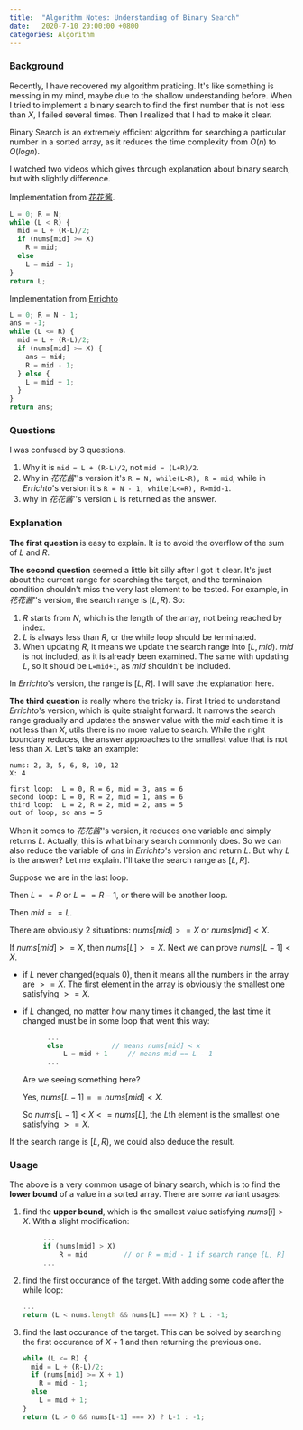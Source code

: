 ```yaml
---
title:  "Algorithm Notes: Understanding of Binary Search"
date:   2020-7-10 20:00:00 +0800
categories: Algorithm
---
```




### Background

Recently, I have recovered my algorithm praticing. It's like something is messing in my mind, maybe due to the shallow understanding before. When I tried to implement a binary search to find the first number that is not less than $X$, I failed several times. Then I realized that I had to make it clear.

Binary Search is an extremely efficient algorithm for searching a particular number in a sorted array, as it reduces the time complexity from $O(n)$ to $O(logn)$. 

I watched two videos which gives through explanation about binary search, but with slightly difference. 

Implementation from [花花酱](https://www.youtube.com/watch?v=v57lNF2mb_s&t=564s).

```javascript
L = 0; R = N;
while (L < R) {
  mid = L + (R-L)/2;
  if (nums[mid] >= X)
    R = mid;
  else 
    L = mid + 1;
}
return L;
```

Implementation from [Errichto](https://www.youtube.com/channel/UCBr_Fu6q9iHYQCh13jmpbrg)

```javascript
L = 0; R = N - 1;
ans = -1;
while (L <= R) {
  mid = L + (R-L)/2;
  if (nums[mid] >= X) {
    ans = mid;
    R = mid - 1;
  } else {
    L = mid + 1;
  }
}
return ans;
```



### Questions

I was confused by 3 questions.

1. Why it is `mid = L + (R-L)/2`, not `mid = (L+R)/2`. 
2. Why in *花花酱*‘'s version it's `R = N, while(L<R), R = mid`, while in *Errichto*'s version it's `R = N - 1, while(L<=R), R=mid-1`.
3. why in *花花酱*‘'s version $L$ is returned as the answer.

### Explanation

**The first question** is easy to explain. It is to avoid the overflow of the sum of $L$ and $R$.

**The second question** seemed a little bit silly after I got it clear. It's just about the current range for searching the target, and the terminaion condition shouldn't miss the very last element to be tested. For example, in *花花酱*‘'s version, the search range is $[L, R)$. So:

1. $R$ starts from $N$, which is the length of the array, not being reached by index. 
2. $L$ is always less than $R$, or the while loop should be terminated.
3. When updating $R$, it means we update the search range into $[L, mid)$. $mid$ is not included, as it is already been examined. The same with updating $L$, so it should be `L=mid+1`, as $mid$ shouldn't be included.

In *Errichto*'s version, the range is $[L, R]$. I will save the explanation here.

**The third question** is really where the tricky is. First I tried to understand *Errichto*'s version, which is quite straight forward. It narrows the search range gradually and updates the answer value with the $mid$  each time it is not less than $X$, utils there is no more value to search. While the right boundary reduces, the answer approaches to the smallest value that is not less than $X$. Let's take an example:

```
nums: 2, 3, 5, 6, 8, 10, 12
X: 4

first loop:  L = 0, R = 6, mid = 3, ans = 6
second loop: L = 0, R = 2, mid = 1, ans = 6
third loop:  L = 2, R = 2, mid = 2, ans = 5
out of loop, so ans = 5
```

When it comes to *花花酱*‘'s version, it reduces one variable and simply returns $L$. Actually, this is what binary search commonly does. So we can also reduce the variable of $ans$ in *Errichto*'s version and return $L$. But why $L$ is the answer? Let me explain. I'll take the search range as $[L, R]$.

Suppose we are in the last loop. 

Then $L == R$ or $L == R - 1$, or there will be another loop.

Then $mid == L$.

There are obviously 2 situations: $nums[mid] >= X$ or $nums[mid] < X$.

If $nums[mid] >= X$, then $nums[L] >= X$. Next we can prove $nums[L-1] < X$.

  *   if $L$ never changed(equals 0), then it means all the numbers in the array are $>=X$. The first element in the array is obviously the smallest one satisfying $>=X$.

  *   if $L$ changed, no matter how many times it changed, the last time it changed must be in some loop that went this way:

      ```javascript
      		...
      		else 			// means nums[mid] < x
      			L = mid + 1		// means mid == L - 1
      		...
      ```

      Are we seeing something here? 

      Yes, $nums[L-1] == nums[mid] < X$. 

      So $nums[L-1] < X <= nums[L]$,  the $L$th element is the smallest one satisfying $>= X$.

If the search range is $[L, R)$, we could also deduce the result.



### Usage

The above is a very common usage of binary search, which is to find the **lower bound** of a value in a sorted array. There are some variant usages:

1. find the **upper bound**, which is the smallest value satisfying $nums[i] > X$. With a slight modification:

   ```javascript
   		...
   		if (nums[mid] > X)
   			R = mid			// or R = mid - 1 if search range [L, R]
   		...
   ```

2. find the first occurance of the target. With adding some code after the while loop:

   ```js
   ...
   return (L < nums.length && nums[L] === X) ? L : -1;
   ```

3. find the last occurance of the target. This can be solved by searching the first occurance of $X+1$ and then returning the previous one.

   ```js
   while (L <= R) {
     mid = L + (R-L)/2;
     if (nums[mid] >= X + 1) 
       R = mid - 1;
     else 
       L = mid + 1;
   }
   return (L > 0 && nums[L-1] === X) ? L-1 : -1;
   ```

   

